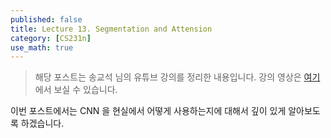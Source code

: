```yaml
---
published: false
title: Lecture 13. Segmentation and Attension
category: [CS231n]
use_math: true
---
```


> 해당 포스트는 송교석 님의 유튜브 강의를 정리한 내용입니다. 강의 영상은 [여기](https://youtube.com/playlist?list=PL1Kb3QTCLIVtyOuMgyVgT-OeW0PYXl3j5)에서 보실 수 있습니다.

이번 포스트에서는 CNN 을 현실에서 어떻게 사용하는지에 대해서 깊이 있게 알아보도록 하겠습니다.